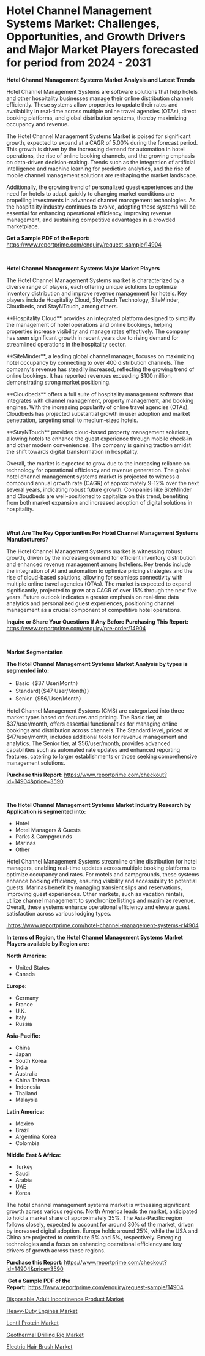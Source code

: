 <p><h1>Hotel Channel Management Systems Market: Challenges, Opportunities, and Growth Drivers and Major Market Players forecasted for period from 2024 - 2031</h1></p><p><strong>Hotel Channel Management Systems Market Analysis and Latest Trends</strong></p>
<p><p>Hotel Channel Management Systems are software solutions that help hotels and other hospitality businesses manage their online distribution channels efficiently. These systems allow properties to update their rates and availability in real-time across multiple online travel agencies (OTAs), direct booking platforms, and global distribution systems, thereby maximizing occupancy and revenue.</p><p>The Hotel Channel Management Systems Market is poised for significant growth, expected to expand at a CAGR of 5.00% during the forecast period. This growth is driven by the increasing demand for automation in hotel operations, the rise of online booking channels, and the growing emphasis on data-driven decision-making. Trends such as the integration of artificial intelligence and machine learning for predictive analytics, and the rise of mobile channel management solutions are reshaping the market landscape. </p><p>Additionally, the growing trend of personalized guest experiences and the need for hotels to adapt quickly to changing market conditions are propelling investments in advanced channel management technologies. As the hospitality industry continues to evolve, adopting these systems will be essential for enhancing operational efficiency, improving revenue management, and sustaining competitive advantages in a crowded marketplace.</p></p>
<p><strong>Get a Sample PDF of the Report:&nbsp;</strong> <a href="https://www.reportprime.com/enquiry/request-sample/14904?utm_campaign=1512&utm_medium=2&utm_source=Github&utm_content=ia&utm_term=29112024&utm_id=hotel-channel-management-systems">https://www.reportprime.com/enquiry/request-sample/14904</a></p>
<p>&nbsp;</p>
<p><strong>Hotel Channel Management Systems Major Market Players</strong></p>
<p><p>The Hotel Channel Management Systems market is characterized by a diverse range of players, each offering unique solutions to optimize inventory distribution and improve revenue management for hotels. Key players include Hospitality Cloud, SkyTouch Technology, SiteMinder, Cloudbeds, and StayNTouch, among others.</p><p>**Hospitality Cloud** provides an integrated platform designed to simplify the management of hotel operations and online bookings, helping properties increase visibility and manage rates effectively. The company has seen significant growth in recent years due to rising demand for streamlined operations in the hospitality sector.</p><p>**SiteMinder**, a leading global channel manager, focuses on maximizing hotel occupancy by connecting to over 400 distribution channels. The company's revenue has steadily increased, reflecting the growing trend of online bookings. It has reported revenues exceeding $100 million, demonstrating strong market positioning.</p><p>**Cloudbeds** offers a full suite of hospitality management software that integrates with channel management, property management, and booking engines. With the increasing popularity of online travel agencies (OTAs), Cloudbeds has projected substantial growth in user adoption and market penetration, targeting small to medium-sized hotels.</p><p>**StayNTouch** provides cloud-based property management solutions, allowing hotels to enhance the guest experience through mobile check-in and other modern conveniences. The company is gaining traction amidst the shift towards digital transformation in hospitality.</p><p>Overall, the market is expected to grow due to the increasing reliance on technology for operational efficiency and revenue generation. The global hotel channel management systems market is projected to witness a compound annual growth rate (CAGR) of approximately 9-12% over the next several years, indicating robust future growth. Companies like SiteMinder and Cloudbeds are well-positioned to capitalize on this trend, benefiting from both market expansion and increased adoption of digital solutions in hospitality.</p></p>
<p>&nbsp;</p>
<p><strong>What Are The Key Opportunities For Hotel Channel Management Systems Manufacturers?</strong></p>
<p><p>The Hotel Channel Management Systems market is witnessing robust growth, driven by the increasing demand for efficient inventory distribution and enhanced revenue management among hoteliers. Key trends include the integration of AI and automation to optimize pricing strategies and the rise of cloud-based solutions, allowing for seamless connectivity with multiple online travel agencies (OTAs). The market is expected to expand significantly, projected to grow at a CAGR of over 15% through the next five years. Future outlook indicates a greater emphasis on real-time data analytics and personalized guest experiences, positioning channel management as a crucial component of competitive hotel operations.</p></p>
<p><strong>Inquire or Share Your Questions If Any Before Purchasing This Report:</strong> <a href="https://www.reportprime.com/enquiry/pre-order/14904?utm_campaign=1512&utm_medium=2&utm_source=Github&utm_content=ia&utm_term=29112024&utm_id=hotel-channel-management-systems">https://www.reportprime.com/enquiry/pre-order/14904</a></p>
<p>&nbsp;</p>
<p><strong>Market Segmentation</strong></p>
<p><strong>The Hotel Channel Management Systems Market Analysis by types is segmented into:</strong></p>
<p><ul><li>Basic（$37 User/Month）</li><li>Standard(（$47 User/Month）)</li><li>Senior（$56/User/Month）</li></ul></p>
<p><p>Hotel Channel Management Systems (CMS) are categorized into three market types based on features and pricing. The Basic tier, at $37/user/month, offers essential functionalities for managing online bookings and distribution across channels. The Standard level, priced at $47/user/month, includes additional tools for revenue management and analytics. The Senior tier, at $56/user/month, provides advanced capabilities such as automated rate updates and enhanced reporting features, catering to larger establishments or those seeking comprehensive management solutions.</p></p>
<p><strong>Purchase this Report:&nbsp;</strong><a href="https://www.reportprime.com/checkout?id=14904&price=3590&utm_campaign=1512&utm_medium=2&utm_source=Github&utm_content=ia&utm_term=29112024&utm_id=hotel-channel-management-systems">https://www.reportprime.com/checkout?id=14904&price=3590</a></p>
<p>&nbsp;</p>
<p><strong>The Hotel Channel Management Systems Market Industry Research by Application is segmented into:</strong></p>
<p><ul><li>Hotel</li><li>Motel Managers & Guests</li><li>Parks & Campgrounds</li><li>Marinas</li><li>Other</li></ul></p>
<p><p>Hotel Channel Management Systems streamline online distribution for hotel managers, enabling real-time updates across multiple booking platforms to optimize occupancy and rates. For motels and campgrounds, these systems enhance booking efficiency, ensuring visibility and accessibility to potential guests. Marinas benefit by managing transient slips and reservations, improving guest experiences. Other markets, such as vacation rentals, utilize channel management to synchronize listings and maximize revenue. Overall, these systems enhance operational efficiency and elevate guest satisfaction across various lodging types.</p></p>
<p><a href="https://www.reportprime.com/hotel-channel-management-systems-r14904?utm_campaign=1512&utm_medium=2&utm_source=Github&utm_content=ia&utm_term=29112024&utm_id=hotel-channel-management-systems">&nbsp;https://www.reportprime.com/hotel-channel-management-systems-r14904</a></p>
<p><strong>In terms of Region, the Hotel Channel Management Systems Market Players available by Region are:</strong></p>
<p>
    <p> <strong> North America: </strong>
        <ul>
            <li>United States</li>
            <li>Canada</li>
        </ul>
        </p> 
    <p> <strong> Europe: </strong>
        <ul>
            <li>Germany</li>
            <li>France</li>
            <li>U.K.</li>
            <li>Italy</li>
            <li>Russia</li>
        </ul>
        </p> 
    <p> <strong> Asia-Pacific: </strong>
        <ul>
            <li>China</li>
            <li>Japan</li>
            <li>South Korea</li>
            <li>India</li>
            <li>Australia</li>
            <li>China Taiwan</li>
            <li>Indonesia</li>
            <li>Thailand</li>
            <li>Malaysia</li>
        </ul>
        </p> 
    <p> <strong> Latin America: </strong>
        <ul>
            <li>Mexico</li>
            <li>Brazil</li>
            <li>Argentina Korea</li>
            <li>Colombia</li>
        </ul>
        </p> 
    <p> <strong> Middle East & Africa: </strong>
        <ul>
            <li>Turkey</li>
            <li>Saudi</li>
            <li>Arabia</li>
            <li>UAE</li>
            <li>Korea</li>
        </ul>
    </p>
    </p>
<p><p>The hotel channel management systems market is witnessing significant growth across various regions. North America leads the market, anticipated to hold a market share of approximately 35%. The Asia-Pacific region follows closely, expected to account for around 30% of the market, driven by increased digital adoption. Europe holds around 25%, while the USA and China are projected to contribute 5% and 5%, respectively. Emerging technologies and a focus on enhancing operational efficiency are key drivers of growth across these regions.</p></p>
<p><strong>Purchase this Report: </strong><a href="https://www.reportprime.com/checkout?id=14904&price=3590&utm_campaign=1512&utm_medium=2&utm_source=Github&utm_content=ia&utm_term=29112024&utm_id=hotel-channel-management-systems">https://www.reportprime.com/checkout?id=14904&price=3590</a></p>
<p>&nbsp;<strong>Get a Sample PDF of the Report:&nbsp;&nbsp;</strong><a href="https://www.reportprime.com/enquiry/request-sample/14904?utm_campaign=1512&utm_medium=2&utm_source=Github&utm_content=ia&utm_term=29112024&utm_id=hotel-channel-management-systems">https://www.reportprime.com/enquiry/request-sample/14904</a></p>
<p><strong></strong></p>
<p><p><a href="https://issuu.com/reportprime-2/docs/disposable-adult-incontinence-product-market-size-?utm_campaign=1512&utm_medium=2&utm_source=Github&utm_content=ia&utm_term=29112024&utm_id=hotel-channel-management-systems">Disposable Adult Incontinence Product Market</a></p><p><a href="https://issuu.com/reportprime-2/docs/heavy-duty-engines-market-size-2030.pptx?utm_campaign=1512&utm_medium=2&utm_source=Github&utm_content=ia&utm_term=29112024&utm_id=hotel-channel-management-systems">Heavy-Duty Engines Market</a></p><p><a href="https://www.linkedin.com/pulse/lentil-protein-market-analysis-report-predicts-trends-growth-dyunc?utm_campaign=1512&utm_medium=2&utm_source=Github&utm_content=ia&utm_term=29112024&utm_id=hotel-channel-management-systems">Lentil Protein Market</a></p><p><a href="https://www.linkedin.com/pulse/geothermal-drilling-rig-market-global-regional-analysis-zsjre?utm_campaign=1512&utm_medium=2&utm_source=Github&utm_content=ia&utm_term=29112024&utm_id=hotel-channel-management-systems">Geothermal Drilling Rig Market</a></p><p><a href="https://www.linkedin.com/pulse/mapping-electric-hair-brush-market-trends-challenges-breakthroughs-dnbxe?utm_campaign=1512&utm_medium=2&utm_source=Github&utm_content=ia&utm_term=29112024&utm_id=hotel-channel-management-systems">Electric Hair Brush Market</a></p></p>